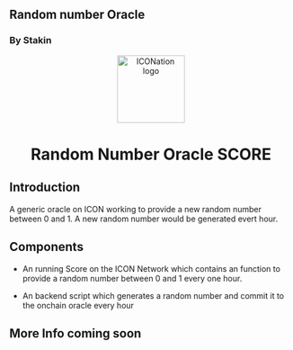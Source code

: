 ## Random number Oracle
### By Stakin


<p align="center">
  <img 
    src="https://posbakerz.com/img/logo.e2b643ca.png" 
    width="120px"
    alt="ICONation logo">
</p>

<h1 align="center">Random Number Oracle SCORE</h1>


## Introduction

A generic oracle on ICON working to provide a new random number between 0 and 1. A new random number would be generated evert hour.

## Components

- An running Score on the ICON Network which contains an function to provide a random number between 0 and 1 every one hour.

- An backend script which generates a random number and commit it to the onchain oracle every hour

## More Info coming soon
